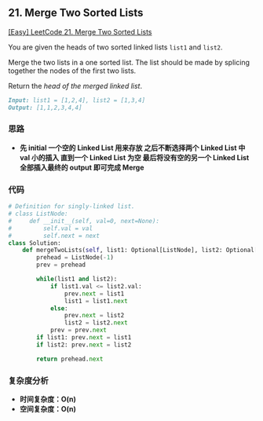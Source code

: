 ## **21. Merge Two Sorted Lists**

[[Easy] LeetCode 21. Merge Two Sorted Lists](https://leetcode.com/problems/merge-two-sorted-lists/)

You are given the heads of two sorted linked lists `list1` and `list2`.

Merge the two lists in a one sorted list. The list should be made by splicing together the nodes of the first two lists.

Return the *head of the merged linked list*.

```markdown
Input: list1 = [1,2,4], list2 = [1,3,4]
Output: [1,1,2,3,4,4]
```

### **思路**
* **先 initial 一个空的 Linked List 用来存放 之后不断选择两个 Linked List 中 val 小的插入 直到一个 Linked List 为空 最后将没有空的另一个 Linked List 全部插入最终的 output 即可完成 Merge**

### **代码**

``` python
# Definition for singly-linked list.
# class ListNode:
#     def __init__(self, val=0, next=None):
#         self.val = val
#         self.next = next
class Solution:
    def mergeTwoLists(self, list1: Optional[ListNode], list2: Optional[ListNode]) -> Optional[ListNode]:
        prehead = ListNode(-1)
        prev = prehead

        while(list1 and list2):
            if list1.val <= list2.val:
                prev.next = list1
                list1 = list1.next
            else:
                prev.next = list2
                list2 = list2.next
            prev = prev.next
        if list1: prev.next = list1
        if list2: prev.next = list2

        return prehead.next
```
### **复杂度分析**
* **时间复杂度：O(n)**
* **空间复杂度：O(n)**
